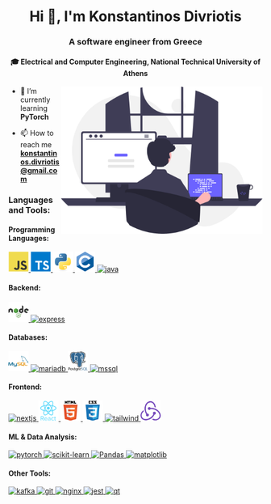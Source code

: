 <!-- [![MasterHead](image-url-here)]() -->

<h1 align="center">Hi 👋, I'm Konstantinos Divriotis</h1>
<h3 align="center">A software engineer from Greece</h3>
<h4 align="center">🎓 Electrical and Computer Engineering, National Technical University of Athens</h4>

<img align="right" width="400" src="https://raw.githubusercontent.com/kdivriotis/kdivriotis/c568a90bdadb7e624773734c07a7d3d2bf0c55af/Programming.svg" alt="Coding" />

- 🌱 I’m currently learning **PyTorch**

- 📫 How to reach me **konstantinos.divriotis@gmail.com**

<h3 align="left">Languages and Tools:</h3>

<h4 align="left">Programming Languages:</h4>
<p align="left"> 
  <a href="https://developer.mozilla.org/en-US/docs/Web/JavaScript" target="_blank" rel="noreferrer"> 
    <img src="https://raw.githubusercontent.com/devicons/devicon/master/icons/javascript/javascript-original.svg" alt="javascript" width="40" height="40"/> 
  </a> 
  <a href="https://www.typescriptlang.org/" target="_blank" rel="noreferrer"> 
    <img src="https://raw.githubusercontent.com/devicons/devicon/master/icons/typescript/typescript-original.svg" alt="typescript" width="40" height="40"/> 
  </a> 
  <a href="https://www.python.org" target="_blank" rel="noreferrer"> 
    <img src="https://raw.githubusercontent.com/devicons/devicon/master/icons/python/python-original.svg" alt="python" width="40" height="40"/> 
  </a> 
  <a href="https://www.cprogramming.com/" target="_blank" rel="noreferrer"> 
    <img src="https://raw.githubusercontent.com/devicons/devicon/master/icons/c/c-original.svg" alt="c" width="40" height="40"/> 
  </a> 
  <a href="https://www.java.com/en/" target="_blank" rel="noreferrer"> 
    <img src="https://cdn.jsdelivr.net/gh/devicons/devicon@latest/icons/java/java-original-wordmark.svg" alt="java" width="40" height="40"/> 
  </a> 
</p>

<h4 align="left">Backend:</h4>
<p align="left"> 
  <a href="https://nodejs.org" target="_blank" rel="noreferrer"> 
    <img src="https://raw.githubusercontent.com/devicons/devicon/master/icons/nodejs/nodejs-original-wordmark.svg" alt="nodejs" width="40" height="40"/> 
  </a> 
  <a href="https://expressjs.com" target="_blank" rel="noreferrer"> 
    <img src="https://cdn.jsdelivr.net/gh/devicons/devicon@latest/icons/express/express-original.svg" alt="express" width="40" height="40"/> 
  </a> 
</p>

<h4 align="left">Databases:</h4>
<p align="left"> 
  <a href="https://www.mysql.com/" target="_blank" rel="noreferrer"> 
    <img src="https://raw.githubusercontent.com/devicons/devicon/master/icons/mysql/mysql-original-wordmark.svg" alt="mysql" width="40" height="40"/> 
  </a> 
  <a href="https://mariadb.org/" target="_blank" rel="noreferrer"> 
    <img src="https://www.vectorlogo.zone/logos/mariadb/mariadb-icon.svg" alt="mariadb" width="40" height="40"/> 
  </a> 
  <a href="https://www.postgresql.org" target="_blank" rel="noreferrer"> 
    <img src="https://raw.githubusercontent.com/devicons/devicon/master/icons/postgresql/postgresql-original-wordmark.svg" alt="postgresql" width="40" height="40"/> 
  </a> 
  <a href="https://www.mongodb.com/" target="_blank" rel="noreferrer"> 
    <img src="https://cdn.jsdelivr.net/gh/devicons/devicon@latest/icons/mongodb/mongodb-plain-wordmark.svg" alt="mssql" width="40" height="40"/> 
  </a> 
</p>

<h4 align="left">Frontend:</h4>
<p align="left">
  <a href="https://nextjs.org/" target="_blank" rel="noreferrer"> 
    <img src="https://cdn.jsdelivr.net/gh/devicons/devicon@latest/icons/nextjs/nextjs-plain.svg" alt="nextjs" width="40" height="40"/> 
  </a> 
  <a href="https://reactjs.org/" target="_blank" rel="noreferrer"> 
    <img src="https://raw.githubusercontent.com/devicons/devicon/master/icons/react/react-original-wordmark.svg" alt="react" width="40" height="40"/> 
  </a> 
  <a href="https://www.w3.org/html/" target="_blank" rel="noreferrer"> 
    <img src="https://raw.githubusercontent.com/devicons/devicon/master/icons/html5/html5-original-wordmark.svg" alt="html5" width="40" height="40"/> 
  </a> 
  <a href="https://www.w3schools.com/css/" target="_blank" rel="noreferrer"> 
    <img src="https://raw.githubusercontent.com/devicons/devicon/master/icons/css3/css3-original-wordmark.svg" alt="css3" width="40" height="40"/> 
  </a> 
  <a href="https://tailwindcss.com/" target="_blank" rel="noreferrer"> 
    <img src="https://www.vectorlogo.zone/logos/tailwindcss/tailwindcss-icon.svg" alt="tailwind" width="40" height="40"/> 
  </a> 
  <a href="https://redux.js.org" target="_blank" rel="noreferrer"> 
    <img src="https://raw.githubusercontent.com/devicons/devicon/master/icons/redux/redux-original.svg" alt="redux" width="40" height="40"/> 
  </a> 
</p>

<h4 align="left">ML & Data Analysis:</h4>
<p align="left"> 
  <a href="https://pytorch.org/" target="_blank" rel="noreferrer"> 
    <img src="https://cdn.jsdelivr.net/gh/devicons/devicon@latest/icons/pytorch/pytorch-plain-wordmark.svg" alt="pytorch" width="40" height="40"/> 
  </a> 
  <a href="https://scikit-learn.org/" target="_blank" rel="noreferrer"> 
    <img src="https://cdn.jsdelivr.net/gh/devicons/devicon@latest/icons/scikitlearn/scikitlearn-original.svg" alt="scikit-learn" width="40" height="40"/> 
  </a> 
  <a href="https://pandas.pydata.org/" target="_blank" rel="noreferrer"> 
    <img src="https://cdn.jsdelivr.net/gh/devicons/devicon@latest/icons/pandas/pandas-original-wordmark.svg" alt="Pandas" width="40" height="40"/> 
  </a> 
  <a href="https://matplotlib.org/" target="_blank" rel="noreferrer"> 
    <img src="https://cdn.jsdelivr.net/gh/devicons/devicon@latest/icons/matplotlib/matplotlib-original-wordmark.svg" alt="matplotlib" width="40" height="40"/> 
  </a> 
</p>

<h4 align="left">Other Tools:</h4>
<p align="left"> 
  <a href="https://kafka.apache.org/" target="_blank" rel="noreferrer"> 
    <img src="https://cdn.jsdelivr.net/gh/devicons/devicon@latest/icons/apachekafka/apachekafka-original-wordmark.svg" alt="kafka" width="40" height="40"/> 
  </a> 
  <a href="https://git-scm.com/" target="_blank" rel="noreferrer"> 
    <img src="https://cdn.jsdelivr.net/gh/devicons/devicon@latest/icons/git/git-original-wordmark.svg" alt="git" width="40" height="40"/> 
  </a> 
  <a href="https://nginx.org/" target="_blank" rel="noreferrer"> 
    <img src="https://cdn.jsdelivr.net/gh/devicons/devicon@latest/icons/nginx/nginx-original.svg" alt="nginx" width="40" height="40"/> 
  </a> 
  <a href="https://jestjs.io" target="_blank" rel="noreferrer"> 
    <img src="https://www.vectorlogo.zone/logos/jestjsio/jestjsio-icon.svg" alt="jest" width="40" height="40"/> 
  </a> 
  <a href="https://www.qt.io/" target="_blank" rel="noreferrer"> 
    <img src="https://upload.wikimedia.org/wikipedia/commons/0/0b/Qt_logo_2016.svg" alt="qt" width="40" height="40"/> 
  </a> 
</p>
